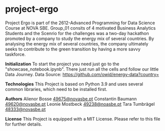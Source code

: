 # project-ergo
Project Ergo is part of the 2612-Advanced Programming for Data Science Course at NOVA SBE.
Group_01 consits of 4 motivated Business Analytics Students and the Scenrio for the challenges was a two-day hackathon promoted by a company to study the energy mix of several countries. By analysing the energy mix of several countries, the company ultimately seeks to contribute to the green transition by having a more savvy taskforce.

**Initialization**
To start the project you need just go to the "showcase_notebook.ipynb".
There just run all the cells and follow our little Data Journey.
Data Source: https://github.com/owid/energy-data?country=

**Technologies**
This Project is based on Python 3.9 and uses several common libraries, which need to be installed first.

**Authors**
Alienor Bosse 49675@novasbe.pt
Constantin Baumann 49620@novasbe.pt
Leonie Mostbeck 49238@noasbe.pt
Tara Tumbrägel 48333@novasbe.pt

**License**
This Project is equipped with a MIT License. Please refer to this file for further details.
